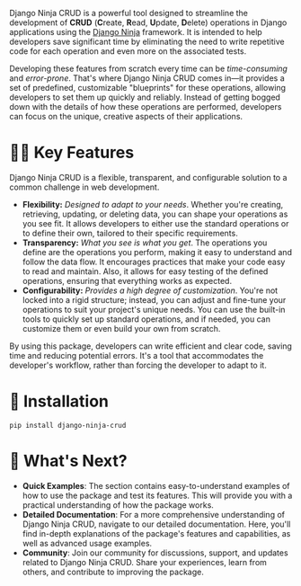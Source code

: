 Django Ninja CRUD is a powerful tool designed to streamline the development of **CRUD** (**C**reate, **R**ead, **U**pdate, **D**elete) operations in Django applications using the [Django Ninja](https://django-ninja.rest-framework.com) framework. It is intended to help developers save significant time by eliminating the need to write repetitive code for each operation and even more on the associated tests.

Developing these features from scratch every time can be _time-consuming_ and _error-prone_. That's where Django Ninja CRUD comes in—it provides a set of predefined, customizable "blueprints" for these operations, allowing developers to set them up quickly and reliably. Instead of getting bogged down with the details of how these operations are performed, developers can focus on the unique, creative aspects of their applications.

# 🏄‍♂️ Key Features

Django Ninja CRUD is a flexible, transparent, and configurable solution to a common challenge in web development.

- **Flexibility:** _Designed to adapt to your needs_. Whether you're creating, retrieving, updating, or deleting data, you can shape your operations as you see fit. It allows developers to either use the standard operations or to define their own, tailored to their specific requirements.
- **Transparency:** _What you see is what you get_. The operations you define are the operations you perform, making it easy to understand and follow the data flow. It encourages practices that make your code easy to read and maintain. Also, it allows for easy testing of the defined operations, ensuring that everything works as expected.
- **Configurability:** _Provides a high degree of customization_. You're not locked into a rigid structure; instead, you can adjust and fine-tune your operations to suit your project's unique needs. You can use the built-in tools to quickly set up standard operations, and if needed, you can customize them or even build your own from scratch.

By using this package, developers can write efficient and clear code, saving time and reducing potential errors. It's a tool that accommodates the developer's workflow, rather than forcing the developer to adapt to it.

# 📝 Installation

```shell
pip install django-ninja-crud
```

# 💬 What's Next?

- **Quick Examples**: The section contains easy-to-understand examples of how to use the package and test its features. This will provide you with a practical understanding of how the package works.
- **Detailed Documentation**: For a more comprehensive understanding of Django Ninja CRUD, navigate to our detailed documentation. Here, you'll find in-depth explanations of the package's features and capabilities, as well as advanced usage examples.
- **Community**: Join our community for discussions, support, and updates related to Django Ninja CRUD. Share your experiences, learn from others, and contribute to improving the package.
